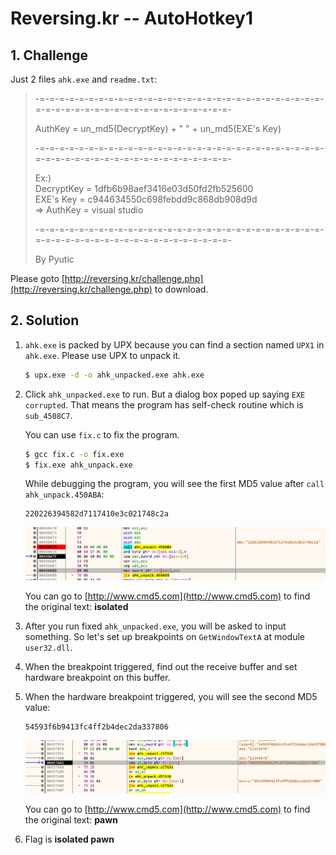 # Reversing.kr -- AutoHotkey1

## 1. Challenge

Just 2 files `ahk.exe` and `readme.txt`:

> -=-=-=-=-=-=-=-=-=-=-=-=-=-=-=-=-=-=-=-=-=-=-=-=-=-=-=-=-=-=-=-=-=-=-=-=-=-=-=-=-=-=-=-=-=-=-=-=-=-  
>   
> AuthKey = un_md5(DecryptKey) + " " + un_md5(EXE's Key)  
>   
> -=-=-=-=-=-=-=-=-=-=-=-=-=-=-=-=-=-=-=-=-=-=-=-=-=-=-=-=-=-=-=-=-=-=-=-=-=-=-=-=-=-=-=-=-=-=-=-=-=-  
>   
> Ex:)  
>  DecryptKey = 1dfb6b98aef3416e03d50fd2fb525600  
>  EXE's  Key = c944634550c698febdd9c868db908d9d  
>  => AuthKey = visual studio  
>   
> -=-=-=-=-=-=-=-=-=-=-=-=-=-=-=-=-=-=-=-=-=-=-=-=-=-=-=-=-=-=-=-=-=-=-=-=-=-=-=-=-=-=-=-=-=-=-=-=-=-  
>   
> By Pyutic  

Please goto [http://reversing.kr/challenge.php](http://reversing.kr/challenge.php) to download.

## 2. Solution

1. `ahk.exe` is packed by UPX because you can find a section named `UPX1` in `ahk.exe`. Please use UPX to unpack it.

   ```bash
   $ upx.exe -d -o ahk_unpacked.exe ahk.exe
   ```

2. Click `ahk_unpacked.exe` to run. But a dialog box poped up saying `EXE corrupted`. That means the program has self-check routine which is `sub_4508C7`.

   You can use `fix.c` to fix the program.

   ```bash
   $ gcc fix.c -o fix.exe
   $ fix.exe ahk_unpack.exe
   ```
 
   While debugging the program, you will see the first MD5 value after `call ahk_unpack.450ABA`:

   ```
   220226394582d7117410e3c021748c2a
   ```

   ![](capture1.png)

   You can go to [http://www.cmd5.com](http://www.cmd5.com) to find the original text: __isolated__

3. After you run fixed `ahk_unpacked.exe`, you will be asked to input something. So let's set up breakpoints on `GetWindowTextA` at module `user32.dll`.

4. When the breakpoint triggered, find out the receive buffer and set hardware breakpoint on this buffer.

5. When the hardware breakpoint triggered, you will see the second MD5 value:

   ```
   54593f6b9413fc4ff2b4dec2da337806
   ```

   ![](capture2.png)

   You can go to [http://www.cmd5.com](http://www.cmd5.com) to find the original text: __pawn__

6. Flag is __isolated pawn__